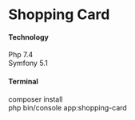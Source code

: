 # Shopping Card

<h4>Technology</h4>
Php 7.4 <br>
Symfony 5.1

<h4>Terminal</h4>
composer install <br>
php bin/console app:shopping-card